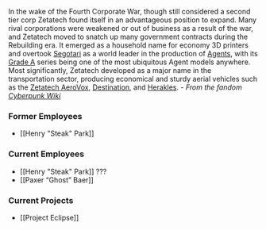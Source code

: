 In the wake of the Fourth Corporate War, though still considered a second tier corp Zetatech found itself in an advantageous position to expand. Many rival corporations were weakened or out of business as a result of the war, and Zetatech moved to snatch up many government contracts during the Rebuilding era. It emerged as a household name for economy 3D printers and overtook [Segotari](https://cyberpunk.fandom.com/wiki/Segotari "Segotari") as a world leader in the production of [Agents](https://cyberpunk.fandom.com/wiki/Agent "Agent"), with its [Grade A](https://cyberpunk.fandom.com/wiki/Zetatech_Grade_A "Zetatech Grade A") series being one of the most ubiquitous Agent models anywhere. Most significantly, Zetatech developed as a major name in the transportation sector, producing economical and sturdy aerial vehicles such as the [Zetatech AeroVox](https://cyberpunk.fandom.com/wiki/Zetatech_AeroVox "Zetatech AeroVox"), [Destination](https://cyberpunk.fandom.com/wiki/Zetatech_Destination "Zetatech Destination"), and [Herakles](https://cyberpunk.fandom.com/wiki/Zetatech_Herakles "Zetatech Herakles").
 *- From the fandom [Cyberpunk Wiki](https://cyberpunk.fandom.com/wiki/Zetatech)*

### Former Employees
- [[Henry "Steak" Park]]

### Current Employees
- [[Henry "Steak" Park]] ???
- [[Paxer “Ghost” Baer]]

### Current Projects
- [[Project Eclipse]]